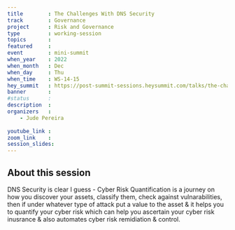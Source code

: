 ```yaml
---
title        : The Challenges With DNS Security 
track        : Governance
project      : Risk and Governance
type         : working-session
topics       : 
featured     :
event        : mini-summit
when_year    : 2022
when_month   : Dec
when_day     : Thu
when_time    : WS-14-15
hey_summit   : https://post-summit-sessions.heysummit.com/talks/the-challenges-with-dns-security/
banner       : 
#status      : 
description  :
organizers   :
    - Jude Pereira
    
youtube_link : 
zoom_link    : 
session_slides:
---
```




## About this session
DNS Security is clear I guess - Cyber Risk Quantification is a journey on how you discover your assets, classify them, check against vulnarabilities, then if under whatever type of attack put a value to the asset & it helps you to quantify your cyber risk which can help you ascertain your cyber risk inusrance & also automates cyber risk remidiation & control.
